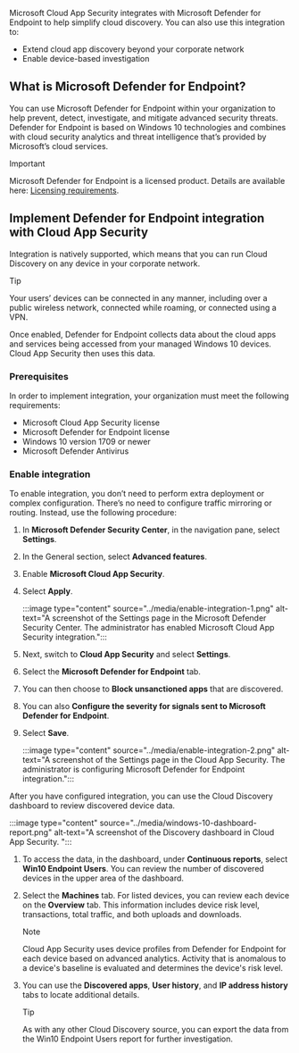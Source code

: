 Microsoft Cloud App Security integrates with Microsoft Defender for Endpoint to help simplify cloud discovery. You can also use this integration to:

- Extend cloud app discovery beyond your corporate network
- Enable device-based investigation

## What is Microsoft Defender for Endpoint?

You can use Microsoft Defender for Endpoint within your organization to help prevent, detect, investigate, and mitigate advanced security threats. Defender for Endpoint is based on Windows 10 technologies and combines with cloud security analytics and threat intelligence that’s provided by Microsoft’s cloud services. 

> [!IMPORTANT]
> Microsoft Defender for Endpoint is a licensed product. Details are available here: [Licensing requirements](https://docs.microsoft.com/windows/security/threat-protection/microsoft-defender-atp/minimum-requirements#licensing-requirements?azure-portal=true). 

## Implement Defender for Endpoint integration with Cloud App Security

Integration is natively supported, which means that you can run Cloud Discovery on any device in your corporate network. 

> [!TIP]
> Your users’ devices can be connected in any manner, including over a public wireless network, connected while roaming, or connected using a VPN.

Once enabled, Defender for Endpoint collects data about the cloud apps and services being accessed from your managed Windows 10 devices. Cloud App Security then uses this data. 

### Prerequisites

In order to implement integration, your organization must meet the following requirements:

- Microsoft Cloud App Security license
- Microsoft Defender for Endpoint license
- Windows 10 version 1709 or newer
- Microsoft Defender Antivirus

### Enable integration

To enable integration, you don’t need to perform extra deployment or complex configuration. There’s no need to configure traffic mirroring or routing. Instead, use the following procedure:

1. In **Microsoft Defender Security Center**, in the navigation pane, select **Settings**.
2. In the General section, select **Advanced features**.
3. Enable **Microsoft Cloud App Security**.
4. Select **Apply**.

   :::image type="content" source="../media/enable-integration-1.png" alt-text="A screenshot of the Settings page in the Microsoft Defender Security Center. The administrator has enabled Microsoft Cloud App Security integration.":::

5. Next, switch to **Cloud App Security** and select **Settings**. 
6. Select the **Microsoft Defender for Endpoint** tab. 
7. You can then choose to **Block unsanctioned apps** that are discovered. 
8. You can also **Configure the severity for signals sent to Microsoft Defender for Endpoint**. 
9. Select **Save**. 

   :::image type="content" source="../media/enable-integration-2.png" alt-text="A screenshot of the Settings page in the Cloud App Security. The administrator is configuring Microsoft Defender for Endpoint integration.":::

After you have configured integration, you can use the Cloud Discovery dashboard to review discovered device data. 

   :::image type="content" source="../media/windows-10-dashboard-report.png" alt-text="A screenshot of the Discovery dashboard in Cloud App Security. ":::

1. To access the data, in the dashboard, under **Continuous reports**, select **Win10 Endpoint Users**. You can review the number of discovered devices in the upper area of the dashboard.
2. Select the **Machines** tab. For listed devices, you can review each device on the **Overview** tab. This information includes device risk level, transactions, total traffic, and both uploads and downloads. 

   > [!NOTE]
   > Cloud App Security uses device profiles from Defender for Endpoint for each device based on advanced analytics. Activity that is anomalous to a device's baseline is evaluated and determines the device's risk level. 

3. You can use the **Discovered apps**, **User history**, and **IP address history** tabs to locate additional details. 

   > [!TIP] 
   > As with any other Cloud Discovery source, you can export the data from the Win10 Endpoint Users report for further investigation.

